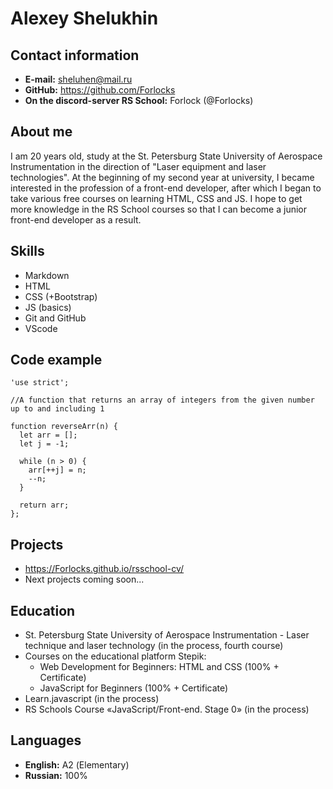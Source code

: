 # Alexey Shelukhin

## Contact information
* **E-mail:** sheluhen@mail.ru
* **GitHub:** https://github.com/Forlocks
* **On the discord-server RS School:** Forlock (@Forlocks)

## About me
I am 20 years old, study at the St. Petersburg State University of Aerospace Instrumentation in the direction of "Laser equipment and laser technologies". At the beginning of my second year at university, I became interested in the profession of a front-end developer, after which I began to take various free courses on learning HTML, CSS and JS. I hope to get more knowledge in the RS School courses so that I can become a junior front-end developer as a result.

## Skills
* Markdown
* HTML
* CSS (+Bootstrap)
* JS (basics)
* Git and GitHub
* VScode

## Code example
```
'use strict';

//A function that returns an array of integers from the given number up to and including 1

function reverseArr(n) {
  let arr = [];
  let j = -1;
  
  while (n > 0) {
    arr[++j] = n;
    --n;
  }
  
  return arr;
};
```

## Projects
* https://Forlocks.github.io/rsschool-cv/
* Next projects coming soon...

## Education
* St. Petersburg State University of Aerospace Instrumentation - Laser technique and laser technology (in the process, fourth course)
* Courses on the educational platform Stepik:
    * Web Development for Beginners: HTML and CSS (100% + Certificate)
    * JavaScript for Beginners (100% + Certificate)
* Learn.javascript (in the process)
* RS Schools Course «JavaScript/Front-end. Stage 0» (in the process)

## Languages
* **English:** А2 (Elementary)
* **Russian:** 100%